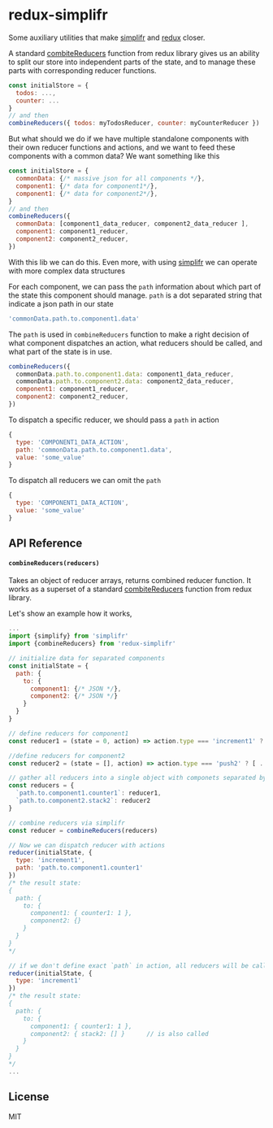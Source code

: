 # redux-simplifr

Some auxiliary utilities that make [simplifr](https://github.com/krispo/simplifr) and [redux](https://github.com/reactjs/redux) closer. 

A standard [combiteReducers](http://redux.js.org/docs/api/combineReducers.html) function from redux library gives us 
an ability to split our store into independent parts of the state, and to manage these parts with corresponding reducer functions.
```js
const initialStore = {
  todos: ...,
  counter: ...
}
// and then
combineReducers({ todos: myTodosReducer, counter: myCounterReducer })
```

But what should we do if we have multiple standalone components with their own reducer functions and actions, 
and we want to feed these components with a common data?
We want something like this
```js
const initialStore = {
  commonData: {/* massive json for all components */},
  component1: {/* data for component1*/},
  component1: {/* data for component2*/},
}
// and then
combineReducers({ 
  commonData: [component1_data_reducer, component2_data_reducer ],
  component1: component1_reducer,
  component2: component2_reducer,
})
```
With this lib we can do this. Even more, with using [simplifr](https://github.com/krispo/simplifr) we can operate with more complex data structures


For each component, we can pass the `path` information about which part of the state this component should manage.
`path` is a dot separated string that indicate a json path in our state
```js
'commonData.path.to.component1.data'
```

The `path` is used in `combineReducers` function to make a right decision of what component dispatches an action, 
what reducers should be called, and what part of the state is in use. 
```js
combineReducers({ 
  commonData.path.to.component1.data: component1_data_reducer,
  commonData.path.to.component2.data: component2_data_reducer, 
  component1: component1_reducer,
  component2: component2_reducer,
})
``` 

To dispatch a specific reducer, we should pass a `path` in action
```js
{
  type: 'COMPONENT1_DATA_ACTION',
  path: 'commonData.path.to.component1.data',
  value: 'some_value'
}
```
To dispatch all reducers we can omit the `path`
```js
{
  type: 'COMPONENT1_DATA_ACTION',
  value: 'some_value'
}
```

## API Reference

#### `combineReducers(reducers)`
Takes an object of reducer arrays, returns combined reducer function.
It works as a superset of a standard [combiteReducers](http://redux.js.org/docs/api/combineReducers.html) function from redux library.

Let's show an example how it works,
```js
...
import {simplify} from 'simplifr'
import {combineReducers} from 'redux-simplifr'

// initialize data for separated components
const initialState = {
  path: {
    to: {
      component1: {/* JSON */},
      component2: {/* JSON */}
    }
  }
}

// define reducers for component1
const reducer1 = (state = 0, action) => action.type === 'increment1' ? state + 1 : state

//define reducers for component2
const reducer2 = (state = [], action) => action.type === 'push2' ? [ ...state, action.value ] : state

// gather all reducers into a single object with componets separated by `path`
const reducers = {
  `path.to.component1.counter1`: reducer1,
  `path.to.component2.stack2`: reducer2      
}

// combine reducers via simplifr
const reducer = combineReducers(reducers)

// Now we can dispatch reducer with actions
reducer(initialState, { 
  type: 'increment1',
  path: 'path.to.component1.counter1'  
})
/* the result state:
{
  path: {
    to: {
      component1: { counter1: 1 },
      component2: {}
    }
  }
}
*/

// if we don't define exact `path` in action, all reducers will be called
reducer(initialState, { 
  type: 'increment1'
})
/* the result state:
{
  path: {
    to: {
      component1: { counter1: 1 },
      component2: { stack2: [] }      // is also called
    }
  }
}
*/
...
```

## License
MIT